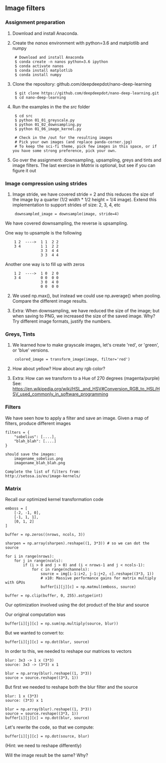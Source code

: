 ## Image filters

### Assignment preparation

1. Download and install Anaconda.
2. Create the *nanos* environment with python=3.6 and matplotlib and numpy

        # Download and install Anaconda
        $ conda create -n nanos python=3.6 ipython
        $ conda activate nanos
        $ conda install matplotlib
        $ conda install numpy

3. Clone the repository: github.com/deepdeepdot/nano-deep-learning

        $ git clone https://github.com/deepdeepdot/nano-deep-learning.git
        $ cd nano-deep-learning

4. Run the examples in the the *src* folder

        $ cd src
        $ python 01_01_greyscale.py
        $ python 01_02_downsampling.py
        $ python 01_06_image_kernel.py

        # Check in the /out for the resulting images
        # Pick your own images (and replace panda-corner.jpg)
        # To keep the sci-fi theme, pick few images in this space, or if you have some strong preference, pick your own.

5. Go over the assignment: downsampling, upsampling, greys and tints and image filters. The last exercise in *Matrix* is optional, but see if you can figure it out


### Image compression using strides

1. Image stride, we have covered stride = 2 and this reduces the size of the image by a quarter (1/2 width * 1/2 height = 1/4 image).
Extend this implementation to support strides of size: 2, 3, 4, etc

        downsampled_image = downsample(image, stride=4)

We have covered downsampling, the reverse is upsampling.

One way to upsample is the following

        1 2  ---->  1 1  2 2
        3 4         1 1  2 2
                    3 3  4 4
                    3 3  4 4

Another one way is to fill up with zeros

        1 2  ---->  1 0  2 0
        3 4         0 0  0 0
                    3 0  4 0
                    0 0  0 0


2. We used np.max(), but instead we could use np.average() when pooling. Compare the different image results.

3. Extra: When downsampling, we have reduced the size of the image; but when saving to PNG, we increased the size of the saved image. Why? Try different image formats, justify the numbers.


### Greys, Tints

1. We learned how to make grayscale images, let's create 'red', or 'green', or 'blue' versions.

        colored_image = transform_image(image, filter='red')

2. How about yellow? How about any rgb color?
3. Extra: How can we transform to a Hue of 270 degrees (magenta/purple)
   See: https://en.wikipedia.org/wiki/HSL_and_HSV#Conversion_RGB_to_HSL/HSV_used_commonly_in_software_programming


### Filters

We have seen how to apply a filter and save an image.
Given a map of filters, produce different images

    filters = {
        "sobelius": [....],
        "blah_blah": [....]
    }

    should save the images:
        imagename_sobelius.png
        imagename_blah_blah.png
    
    Complete the list of filters from:
    http://setosa.io/ev/image-kernels/


### Matrix

Recall our optimized kernel transformation code

    emboss = [
        [-2, -1, 0],
        [-1, 1, 1],
        [0, 1, 2]
    ]

    buffer = np.zeros((nrows, ncols, 3))

    sharpen = np.array(sharpen).reshape((1, 3*3)) # so we can dot the source

    for i in range(nrows):
        for j in range(ncols):
            if (i > 0 and j > 0) and (i < nrows-1 and j < ncols-1):
                for c in range(nchannels):
                    source = img[i-1:i+2, j-1:j+2, c].reshape((3*3, 1))
                    # x10: Massive performance gains for matrix multiply with GPUs
                    buffer[i][j][c] = np.matmul(emboss, source)

    buffer = np.clip(buffer, 0, 255).astype(int)


Our optimization involved using the dot product of the blur and source

Our original computation was

    buffer[i][j][c] = np.sum(np.multiply(source, blur))

But we wanted to convert to:

    buffer[i][j][c] = np.dot(blur, source)

In order to this, we needed to reshape our matrices to vectors

    blur: 3x3 -> 1 x (3*3)
    source: 3x3 -> (3*3) x 1

    blur = np.array(blur).reshape((1, 3*3))
    source = source.reshape((3*3, 1))


But first we needed to reshape both the blur filter and the source

    blur: 1 x (3*3)
    source: (3*3) x 1

    blur = np.array(blur).reshape((1, 3*3))
    source = source.reshape((3*3, 1))
    buffer[i][j][c] = np.dot(blur, source)


Let's rewrite the code, so that we compute:

    buffer[i][j][c] = np.dot(source, blur)

(Hint: we need to reshape differently)

Will the image result be the same? Why?

